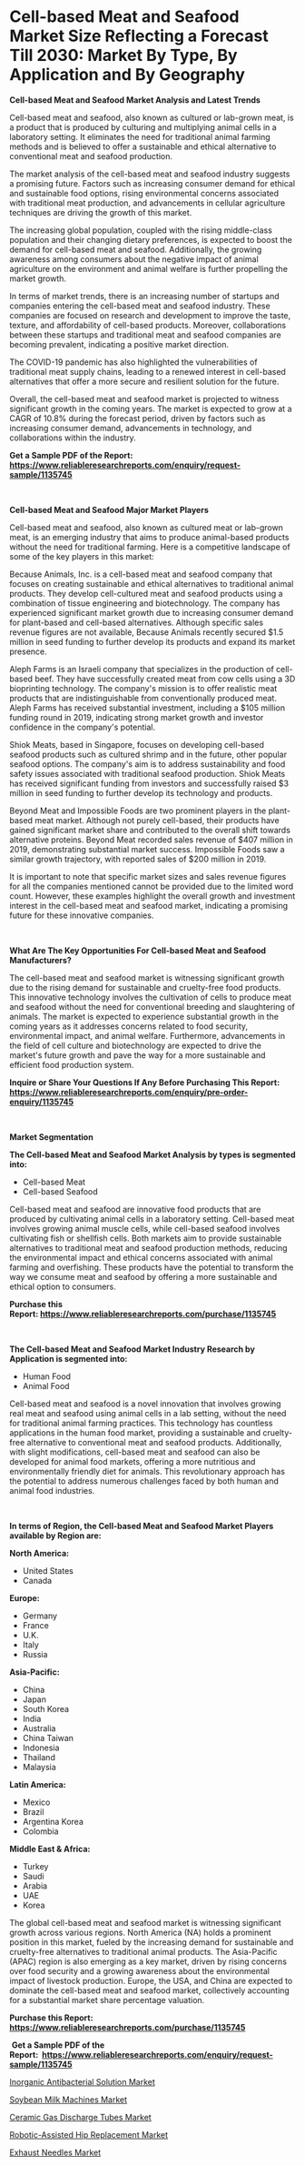 <p><h1>Cell-based Meat and Seafood Market Size Reflecting a Forecast Till 2030: Market By Type, By Application and By Geography</h1></p><p><strong>Cell-based Meat and Seafood Market Analysis and Latest Trends</strong></p>
<p><p>Cell-based meat and seafood, also known as cultured or lab-grown meat, is a product that is produced by culturing and multiplying animal cells in a laboratory setting. It eliminates the need for traditional animal farming methods and is believed to offer a sustainable and ethical alternative to conventional meat and seafood production.</p><p>The market analysis of the cell-based meat and seafood industry suggests a promising future. Factors such as increasing consumer demand for ethical and sustainable food options, rising environmental concerns associated with traditional meat production, and advancements in cellular agriculture techniques are driving the growth of this market.</p><p>The increasing global population, coupled with the rising middle-class population and their changing dietary preferences, is expected to boost the demand for cell-based meat and seafood. Additionally, the growing awareness among consumers about the negative impact of animal agriculture on the environment and animal welfare is further propelling the market growth.</p><p>In terms of market trends, there is an increasing number of startups and companies entering the cell-based meat and seafood industry. These companies are focused on research and development to improve the taste, texture, and affordability of cell-based products. Moreover, collaborations between these startups and traditional meat and seafood companies are becoming prevalent, indicating a positive market direction.</p><p>The COVID-19 pandemic has also highlighted the vulnerabilities of traditional meat supply chains, leading to a renewed interest in cell-based alternatives that offer a more secure and resilient solution for the future.</p><p>Overall, the cell-based meat and seafood market is projected to witness significant growth in the coming years. The market is expected to grow at a CAGR of 10.8% during the forecast period, driven by factors such as increasing consumer demand, advancements in technology, and collaborations within the industry.</p></p>
<p><strong>Get a Sample PDF of the Report:&nbsp; <a href="https://www.reliableresearchreports.com/enquiry/request-sample/1135745">https://www.reliableresearchreports.com/enquiry/request-sample/1135745</a></strong></p>
<p>&nbsp;</p>
<p><strong>Cell-based Meat and Seafood Major Market Players</strong></p>
<p><p>Cell-based meat and seafood, also known as cultured meat or lab-grown meat, is an emerging industry that aims to produce animal-based products without the need for traditional farming. Here is a competitive landscape of some of the key players in this market:</p><p>Because Animals, Inc. is a cell-based meat and seafood company that focuses on creating sustainable and ethical alternatives to traditional animal products. They develop cell-cultured meat and seafood products using a combination of tissue engineering and biotechnology. The company has experienced significant market growth due to increasing consumer demand for plant-based and cell-based alternatives. Although specific sales revenue figures are not available, Because Animals recently secured $1.5 million in seed funding to further develop its products and expand its market presence.</p><p>Aleph Farms is an Israeli company that specializes in the production of cell-based beef. They have successfully created meat from cow cells using a 3D bioprinting technology. The company's mission is to offer realistic meat products that are indistinguishable from conventionally produced meat. Aleph Farms has received substantial investment, including a $105 million funding round in 2019, indicating strong market growth and investor confidence in the company's potential.</p><p>Shiok Meats, based in Singapore, focuses on developing cell-based seafood products such as cultured shrimp and in the future, other popular seafood options. The company's aim is to address sustainability and food safety issues associated with traditional seafood production. Shiok Meats has received significant funding from investors and successfully raised $3 million in seed funding to further develop its technology and products.</p><p>Beyond Meat and Impossible Foods are two prominent players in the plant-based meat market. Although not purely cell-based, their products have gained significant market share and contributed to the overall shift towards alternative proteins. Beyond Meat recorded sales revenue of $407 million in 2019, demonstrating substantial market success. Impossible Foods saw a similar growth trajectory, with reported sales of $200 million in 2019.</p><p>It is important to note that specific market sizes and sales revenue figures for all the companies mentioned cannot be provided due to the limited word count. However, these examples highlight the overall growth and investment interest in the cell-based meat and seafood market, indicating a promising future for these innovative companies.</p></p>
<p>&nbsp;</p>
<p><strong>What Are The Key Opportunities For Cell-based Meat and Seafood Manufacturers?</strong></p>
<p><p>The cell-based meat and seafood market is witnessing significant growth due to the rising demand for sustainable and cruelty-free food products. This innovative technology involves the cultivation of cells to produce meat and seafood without the need for conventional breeding and slaughtering of animals. The market is expected to experience substantial growth in the coming years as it addresses concerns related to food security, environmental impact, and animal welfare. Furthermore, advancements in the field of cell culture and biotechnology are expected to drive the market's future growth and pave the way for a more sustainable and efficient food production system.</p></p>
<p><strong>Inquire or Share Your Questions If Any Before Purchasing This Report: <a href="https://www.reliableresearchreports.com/enquiry/pre-order-enquiry/1135745">https://www.reliableresearchreports.com/enquiry/pre-order-enquiry/1135745</a></strong></p>
<p>&nbsp;</p>
<p><strong>Market Segmentation</strong></p>
<p><strong>The Cell-based Meat and Seafood Market Analysis by types is segmented into:</strong></p>
<p><ul><li>Cell-based Meat</li><li>Cell-based Seafood</li></ul></p>
<p><p>Cell-based meat and seafood are innovative food products that are produced by cultivating animal cells in a laboratory setting. Cell-based meat involves growing animal muscle cells, while cell-based seafood involves cultivating fish or shellfish cells. Both markets aim to provide sustainable alternatives to traditional meat and seafood production methods, reducing the environmental impact and ethical concerns associated with animal farming and overfishing. These products have the potential to transform the way we consume meat and seafood by offering a more sustainable and ethical option to consumers.</p></p>
<p><strong>Purchase this Report:&nbsp;<a href="https://www.reliableresearchreports.com/purchase/1135745">https://www.reliableresearchreports.com/purchase/1135745</a></strong></p>
<p>&nbsp;</p>
<p><strong>The Cell-based Meat and Seafood Market Industry Research by Application is segmented into:</strong></p>
<p><ul><li>Human Food</li><li>Animal Food</li></ul></p>
<p><p>Cell-based meat and seafood is a novel innovation that involves growing real meat and seafood using animal cells in a lab setting, without the need for traditional animal farming practices. This technology has countless applications in the human food market, providing a sustainable and cruelty-free alternative to conventional meat and seafood products. Additionally, with slight modifications, cell-based meat and seafood can also be developed for animal food markets, offering a more nutritious and environmentally friendly diet for animals. This revolutionary approach has the potential to address numerous challenges faced by both human and animal food industries.</p></p>
<p>&nbsp;</p>
<p><strong>In terms of Region, the Cell-based Meat and Seafood Market Players available by Region are:</strong></p>
<p>
    <p> <strong> North America: </strong>
        <ul>
            <li>United States</li>
            <li>Canada</li>
        </ul>
        </p> 
    <p> <strong> Europe: </strong>
        <ul>
            <li>Germany</li>
            <li>France</li>
            <li>U.K.</li>
            <li>Italy</li>
            <li>Russia</li>
        </ul>
        </p> 
    <p> <strong> Asia-Pacific: </strong>
        <ul>
            <li>China</li>
            <li>Japan</li>
            <li>South Korea</li>
            <li>India</li>
            <li>Australia</li>
            <li>China Taiwan</li>
            <li>Indonesia</li>
            <li>Thailand</li>
            <li>Malaysia</li>
        </ul>
        </p> 
    <p> <strong> Latin America: </strong>
        <ul>
            <li>Mexico</li>
            <li>Brazil</li>
            <li>Argentina Korea</li>
            <li>Colombia</li>
        </ul>
        </p> 
    <p> <strong> Middle East & Africa: </strong>
        <ul>
            <li>Turkey</li>
            <li>Saudi</li>
            <li>Arabia</li>
            <li>UAE</li>
            <li>Korea</li>
        </ul>
    </p>
    </p>
<p><p>The global cell-based meat and seafood market is witnessing significant growth across various regions. North America (NA) holds a prominent position in this market, fueled by the increasing demand for sustainable and cruelty-free alternatives to traditional animal products. The Asia-Pacific (APAC) region is also emerging as a key market, driven by rising concerns over food security and a growing awareness about the environmental impact of livestock production. Europe, the USA, and China are expected to dominate the cell-based meat and seafood market, collectively accounting for a substantial market share percentage valuation.</p></p>
<p><strong>Purchase this Report: <a href="https://www.reliableresearchreports.com/purchase/1135745">https://www.reliableresearchreports.com/purchase/1135745</a></strong></p>
<p>&nbsp;<strong>Get a Sample PDF of the Report:&nbsp;&nbsp;<a href="https://www.reliableresearchreports.com/enquiry/request-sample/1135745">https://www.reliableresearchreports.com/enquiry/request-sample/1135745</a></strong></p>
<p><strong></strong></p>
<p><p><a href="https://www.linkedin.com/pulse/inorganic-antibacterial-solution-market-share-amp-new-trends/">Inorganic Antibacterial Solution Market</a></p><p><a href="https://medium.com/@brendajames1938/soybean-milk-machines-market-the-key-to-successful-business-strategy-forecast-till-2030-09bd85379e91">Soybean Milk Machines Market</a></p><p><a href="https://medium.com/@loriwatson1948/ceramic-gas-discharge-tubes-market-insights-into-market-cagr-market-trends-and-growth-strategies-8b94612e0b2d">Ceramic Gas Discharge Tubes Market</a></p><p><a href="https://www.linkedin.com/pulse/robotic-assisted-hip-replacement-market-insights-players/">Robotic-Assisted Hip Replacement Market</a></p><p><a href="https://www.linkedin.com/pulse/exhaust-needles-market-share-amp-new-trends-analysis-report/">Exhaust Needles Market</a></p></p>
